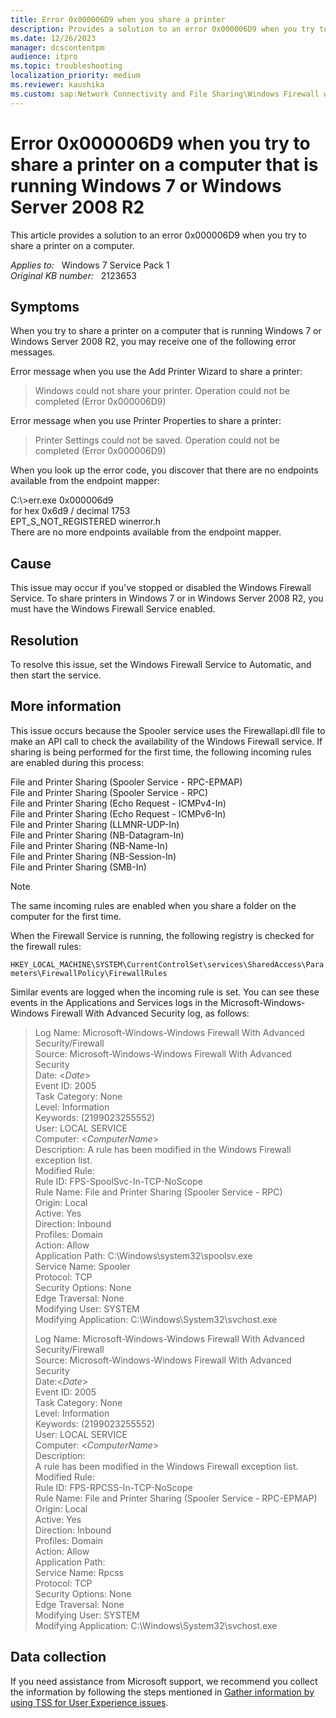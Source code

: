 ```yaml
---
title: Error 0x000006D9 when you share a printer
description: Provides a solution to an error 0x000006D9 when you try to share a printer on a computer.
ms.date: 12/26/2023
manager: dcscontentpm
audience: itpro
ms.topic: troubleshooting
localization_priority: medium
ms.reviewer: kaushika
ms.custom: sap:Network Connectivity and File Sharing\Windows Firewall with Advanced Security (WFAS), csstroubleshoot
---
```

# Error 0x000006D9 when you try to share a printer on a computer that is running Windows 7 or Windows Server 2008 R2

This article provides a solution to an error 0x000006D9 when you try to share a printer on a computer.

_Applies to:_ &nbsp; Windows 7 Service Pack 1  
_Original KB number:_ &nbsp; 2123653

## Symptoms

When you try to share a printer on a computer that is running Windows 7 or Windows Server 2008 R2, you may receive one of the following error messages.

Error message when you use the Add Printer Wizard to share a printer:

> Windows could not share your printer. Operation could not be completed (Error 0x000006D9)

Error message when you use Printer Properties to share a printer:

> Printer Settings could not be saved. Operation could not be completed (Error 0x000006D9)

When you look up the error code, you discover that there are no endpoints available from the endpoint mapper:

C:\\>err.exe 0x000006d9  
for hex 0x6d9 / decimal 1753  
EPT_S_NOT_REGISTERED winerror.h  
There are no more endpoints available from the endpoint mapper.

## Cause

This issue may occur if you've stopped or disabled the Windows Firewall Service. To share printers in Windows 7 or in Windows Server 2008 R2, you must have the Windows Firewall Service enabled.

## Resolution

To resolve this issue, set the Windows Firewall Service to Automatic, and then start the service.

## More information

This issue occurs because the Spooler service uses the Firewallapi.dll file to make an API call to check the availability of the Windows Firewall service. If sharing is being performed for the first time, the following incoming rules are enabled during this process:

File and Printer Sharing (Spooler Service - RPC-EPMAP)  
File and Printer Sharing (Spooler Service - RPC)  
File and Printer Sharing (Echo Request - ICMPv4-In)  
File and Printer Sharing (Echo Request - ICMPv6-In)  
File and Printer Sharing (LLMNR-UDP-In)  
File and Printer Sharing (NB-Datagram-In)  
File and Printer Sharing (NB-Name-In)  
File and Printer Sharing (NB-Session-In)  
File and Printer Sharing (SMB-In)  

> [!NOTE]
> The same incoming rules are enabled when you share a folder on the computer for the first time.

When the Firewall Service is running, the following registry is checked for the firewall rules:

`HKEY_LOCAL_MACHINE\SYSTEM\CurrentControlSet\services\SharedAccess\Parameters\FirewallPolicy\FirewallRules`

Similar events are logged when the incoming rule is set. You can see these events in the Applications and Services logs in the Microsoft-Windows-Windows Firewall With Advanced Security log, as follows:

> Log Name: Microsoft-Windows-Windows Firewall With Advanced Security/Firewall  
Source: Microsoft-Windows-Windows Firewall With Advanced Security  
Date: \<*Date*>  
Event ID: 2005  
Task Category: None  
Level: Information  
Keywords: (2199023255552)  
User: LOCAL SERVICE  
Computer: <*ComputerName*>  
Description: A rule has been modified in the Windows Firewall exception list.  
Modified Rule:  
Rule ID: FPS-SpoolSvc-In-TCP-NoScope  
Rule Name: File and Printer Sharing (Spooler Service - RPC)  
Origin: Local  
Active: Yes  
Direction: Inbound  
Profiles: Domain  
Action: Allow  
Application Path: C:\Windows\system32\spoolsv.exe  
Service Name: Spooler  
Protocol: TCP  
Security Options: None  
Edge Traversal: None  
Modifying User: SYSTEM  
Modifying Application: C:\Windows\System32\svchost.exe
>
> Log Name: Microsoft-Windows-Windows Firewall With Advanced Security/Firewall  
Source: Microsoft-Windows-Windows Firewall With Advanced Security  
Date:\<*Date*>  
Event ID: 2005  
Task Category: None  
Level: Information  
Keywords: (2199023255552)  
User: LOCAL SERVICE  
Computer: \<*ComputerName*>  
Description:  
A rule has been modified in the Windows Firewall exception list.  
Modified Rule:  
Rule ID: FPS-RPCSS-In-TCP-NoScope  
Rule Name: File and Printer Sharing (Spooler Service - RPC-EPMAP)  
Origin: Local  
Active: Yes  
Direction: Inbound  
Profiles: Domain  
Action: Allow  
Application Path:  
Service Name: Rpcss  
Protocol: TCP  
Security Options: None  
Edge Traversal: None  
Modifying User: SYSTEM  
Modifying Application: C:\Windows\System32\svchost.exe

## Data collection

If you need assistance from Microsoft support, we recommend you collect the information by following the steps mentioned in [Gather information by using TSS for User Experience issues](../../windows-client/windows-troubleshooters/gather-information-using-tss-user-experience.md#printing).
